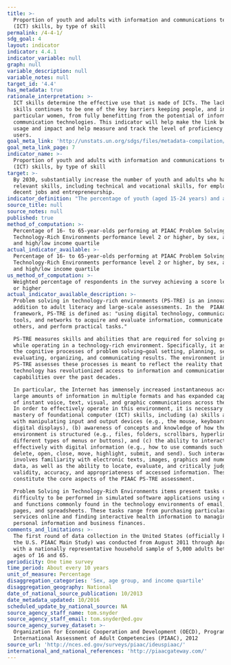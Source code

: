 ```yaml
---
title: >-
  Proportion of youth and adults with information and communications technology
  (ICT) skills, by type of skill
permalink: /4-4-1/
sdg_goal: 4
layout: indicator
indicator: 4.4.1
indicator_variable: null
graph: null
variable_description: null
variable_notes: null
target_id: '4.4'
has_metadata: true
rationale_interpretation: >-
  ICT skills determine the effective use that is made of ICTs. The lack of such
  skills continues to be one of the key barriers keeping people, and in
  particular women, from fully benefitting from the potential of information and
  communication technologies. This indicator will help make the link between ICT
  usage and impact and help measure and track the level of proficiency of ICT
  users.
goal_meta_link: 'http://unstats.un.org/sdgs/files/metadata-compilation/Metadata-Goal-4.pdf'
goal_meta_link_page: 7
indicator_name: >-
  Proportion of youth and adults with information and communications technology
  (ICT) skills, by type of skill
target: >-
  By 2030, substantially increase the number of youth and adults who have
  relevant skills, including technical and vocational skills, for employment,
  decent jobs and entrepreneurship.
indicator_definition: "The percentage of youth (aged 15-24 years) and adults (aged 15 years and above) that have undertaken certain computer-related activities in a given time period (e.g. last three months). Computer-related activities to measure ICT skills are as follows: Copying or moving a file or folder \tUsing copy and paste tools to duplicate or move information within a document; Sending e-mails with attached files (e.g. document, picture, video);\tUsing basic arithmetic formulae in a spreadsheet; Connecting and installing new devices (e.g. a modem, camera, printer); Finding, downloading, installing and configuring software \tCreating electronic presentations with presentation software (including text, images, sound, video or charts); Transferring files between a computer and other devices; Writing a computer program using a specialized programming language A computer refers to a desktop computer, a laptop (portable) computer or a tablet (or similar handheld computer). It does not include equipment with some embedded computing abilities, such as smart TV sets, and devices with telephony as their primary function, such as smartphones. Most individuals will have carried out more than one activity and therefore multiple responses are expected. The tasks are broadly ordered from less to more complex."
source_title: null
source_notes: null
published: true
method_of_computation: >-
  Percentage of 16- to 65-year-olds performing at PIAAC Problem Solving in
  Technology-Rich Environments performance level 2 or higher, by sex, age group,
  and high/low income quartile
actual_indicator_available: >-
  Percentage of 16- to 65-year-olds performing at PIAAC Problem Solving in
  Technology-Rich Environments performance level 2 or higher, by sex, age group,
  and high/low income quartile
us_method_of_computation: >-
  Weighted percentage of respondents in the survey achieving a score level of 2
  or higher
actual_indicator_available_description: >-
  Problem solving in technology-rich environments (PS-TRE) is an innovative
  addition to adult literacy and large-scale assessments. In the  PIAAC PS-TRE
  framework, PS-TRE is defined as: "using digital technology, communication
  tools, and networks to acquire and evaluate information, communicate with
  others, and perform practical tasks."

  PS-TRE measures skills and abilities that are required for solving problems
  while operating in a technology-rich environment. Specifically, it assesses
  the cognitive processes of problem solving—goal setting, planning, selecting,
  evaluating, organizing, and communicating results. The environment in which
  PS-TRE assesses these processes is meant to reflect the reality that digital
  technology has revolutionized access to information and communication
  capabilities over the past decades.

  In particular, the Internet has immensely increased instantaneous access to
  large amounts of information in multiple formats and has expanded capabilities
  of instant voice, text, visual, and graphic communications across the globe.
  In order to effectively operate in this environment, it is necessary to have
  mastery of foundational computer (ICT) skills, including (a) skills associated
  with manipulating input and output devices (e.g., the mouse, keyboard, and
  digital displays), (b) awareness of concepts and knowledge of how the
  environment is structured (e.g., files, folders, scrollbars, hyperlinks, and
  different types of menus or buttons), and (c) the ability to interact
  effectively with digital information (e.g., how to use commands such as save,
  delete, open, close, move, highlight, submit, and send). Such interaction
  involves familiarity with electronic texts, images, graphics and numerical
  data, as well as the ability to locate, evaluate, and critically judge the
  validity, accuracy, and appropriateness of accessed information. These skills
  constitute the core aspects of the PIAAC PS-TRE assessment.

  Problem Solving in Technology-Rich Environments items present tasks of varying
  difficulty to be performed in simulated software applications using commands
  and functions commonly found in the technology environments of email, web
  pages, and spreadsheets. These tasks range from purchasing particular goods or
  services online and finding interactive health information to managing
  personal information and business finances.
comments_and_limitations: >-
  The first round of data collection in the United States (officially known as
  the U.S. PIAAC Main Study) was conducted from August 2011 through April 2012
  with a nationally representative household sample of 5,000 adults between the
  ages of 16 and 65.
periodicity: One time survey
time_period: About every 10 years
unit_of_measure: Percentage
disaggregation_categories: 'Sex, age group, and income quartile'
disaggregation_geography: National
date_of_national_source_publication: 10/2013
date_metadata_updated: 10/2016
scheduled_update_by_national_source: NA
source_agency_staff_name: tom.snyder
source_agency_staff_email: tom.snyder@ed.gov
source_agency_survey_dataset: >-
  Organization for Economic Cooperation and Development (OECD), Program for the
  International Assessment of Adult Competencies (PIAAC), 2012
source_url: 'http://nces.ed.gov/surveys/piaac/ideuspiaac/'
international_and_national_references: 'http://piaacgateway.com/'
---
```

